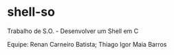 # shell-so
Trabalho de S.O. - Desenvolver um Shell em C

Equipe: Renan Carneiro Batista; Thiago Igor Maia Barros
